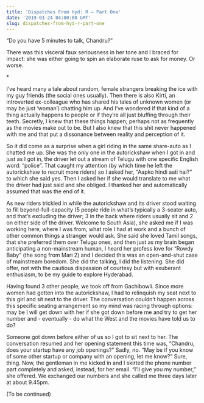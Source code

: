 ```yaml
---
title: 'Dispatches From Hyd: R – Part One'
date: '2019-03-24 04:00:00 GMT'
slug: dispatches-from-hyd-r-part-one
---
```

“Do you have 5 minutes to talk, Chandru?”

There was this visceral faux seriousness in her tone and I braced for impact: she was either going to spin an elaborate ruse to ask for money. Or worse.

\*

I’ve heard many a tale about random, female strangers breaking the ice with my guy friends (the social ones usually). Then there is also Kirti, an introverted ex-colleague who has shared his tales of unknown women (or may be just ‘woman’) chatting him up. And I’ve wondered if that kind of a thing actually happens to people or if they’re all just bluffing through their teeth. Secretly, I knew that these things happen; perhaps not as frequently as the movies make out to be. But I also knew that this shit never happened with me and that put a dissonance between reality and perception of it.

So it did come as a surprise when a girl riding in the same share-auto as I chatted me up. She was the only one in the autorickshaw when I got in and just as I got in, the driver let out a stream of Telugu with one specific English word: “police”. That caught my attention (by which time he left the autorickshaw to recruit more riders) so I asked her, “Aapko hindi aati hai?” to which she said yes. Then I asked her if she would translate to me what the driver had just said and she obliged. I thanked her and automatically assumed that was the end of it.

As new riders trickled in while the autorickshaw and its driver stood waiting to fill beyond-full-capacity (5 people ride in what’s typically a 3-seater auto, and that’s excluding the driver; 3 in the back where riders usually sit and 2 on either side of the driver. Welcome to South Asia), she asked me if I was working here, where I was from, what role I had at work and a bunch of other common things a stranger would ask. She said she loved Tamil songs, that she preferred them over Telugu ones, and then just as my brain began anticipating a non-mainstream human, I heard her profess love for “Rowdy Baby” (the song from Mari 2) and I decided this was an open-and-shut case of mainstream boredom. She did the talking, I did the listening. She did offer, not with the cautious dispassion of courtesy but with exuberant enthusiasm, to be my guide to explore Hyderabad.

Having found 3 other people, we took off from Gachibowli. Since more women had gotten into the autorickshaw, I had to relinquish my seat next to this girl and sit next to the driver. The conversation couldn’t happen across this specific seating arrangement so my mind was racing through options: may be I will get down with her if she got down before me and try to get her number and - eventually - do what the West and the movies have told us to do?

Someone got down before either of us so I got to sit next to her. The conversation resumed and her opening statement this time was, “Chandru, does your startup have any job openings?” Sadly, no. “May be if you know of some other startup or company with an opening, let me know?” Sure, thing. Now, the gentleman in me kicked in and I skirted the phone number part completely and asked, instead, for her email. “I’ll give you my number,” she offered. We exchanged our numbers and she called me three days later at about 9.45pm.

(To be continued)